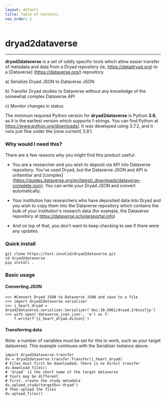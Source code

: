```yaml
---
layout: default
title: Table of Contents
nav_order: 1
---
```



# dryad2dataverse

---
**dryad2dataverse** is a set of oddly specific tools which allow easier transfer of metadata and data from a Dryad repository (ie, <https://datadryad.org>) to a [Dataverse] (https://dataverse.org/) repository. 

a) Serialize Dryad JSON to Dataverse JSON

b) Transfer Dryad studies to Dataverse without any knowledge of the somewhat complex Dataverse API

c) Monitor changes in status.

The minimum required Python version for **dryad2dataverse** is Python **3.6**, as it is the earliest version which supports f-strings. You can find Python at <https://www.python.org/downloads/>. It was developed using 3.7.2, and it runs just fine under the [now current] 3.9.1.

### Why would I need this?

There are a few reasons why you might find this product useful.

* You are a researcher and you wish to deposit via API into Dataverse repository. You've used Dryad, but the Dataverse JSON and API is unfamiliar and [complex] (https://guides.dataverse.org/en/latest/_downloads/dataverse-complete.json). You can write your Dryad JSON and convert automatically.

* Your institution has researchers who have deposited data into Dryad and you wish to copy them into the Dataverse repository which contains the bulk of your institution's research data (for example, the Dataverse repository at <https://dataverse.scholarsportal.info>)

* And on top of that, you don't want to keep checking to see if there were any updates.

### Quick install

```
git clone https://test.invalid/dryad2dataverse.git
cd dryad2dataverse
pip install .
```

### Basic usage

#### Converting JSON
```
>>> #Convert Dryad JSON to Dataverse JSON and save to a file
>>> import dryad2dataverse.serializer
>>> i_heart_dryad = dryad2dataverse.serializer.Serializer('doi:10.5061/dryad.2rbnzs7jp')
>>> with open('dataverse_json.json', 'w') as f:
	f.write(f'{i_heart_dryad.dvJson}')
```

#### Transferring data

Note: a number of variables must be set for this to work, such as your target dataverse). This example continues with the Serializer instance above.

```
import dryad2dataverse.transfer
dv = dryad2dataverse.transfer.Transfer(i_heart_dryad)
# Files must first be downloaded; there is no direct transfer
dv.download_files()
# 'dryad' is the short name of the target dataverse
# Yours may be different
# First, create the study metadata
dv.upload_study(targetDv='dryad')
# Then upload the files
dv.upload_files()
```




